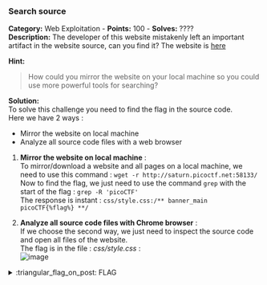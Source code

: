 ### Search source
**Category:** Web Exploitation - **Points:** 100 - **Solves:** ????  
**Description:** The developer of this website mistakenly left an important artifact in the website source, can you find it? The website is [here](http://saturn.picoctf.net:58133/)  

**Hint:**
> How could you mirror the website on your local machine so you could use more powerful tools for searching?  

**Solution:**  
To solve this challenge you need to find the flag in the source code.  
Here we have 2 ways :  
- Mirror the website on local machine
- Analyze all source code files with a web browser

1) **Mirror the website on local machine** :  
To mirror/download a website and all pages on a local machine, we need to use this command : `wget -r http://saturn.picoctf.net:58133/`  
Now to find the flag, we just need to use the command `grep` with the start of the flag : `grep -R 'picoCTF'`  
The response is instant : `css/style.css:/** banner_main picoCTF{%flag%} **/`

2) **Analyze all source code files with Chrome browser** :  
If we choose the second way, we just need to inspect the source code and open all files of the website.  
The flag is in the file : *css/style.css* :  
![image](https://user-images.githubusercontent.com/91023285/159473368-857bc2ae-3966-4259-a08e-b763f6a3b344.png)


<details>
  <summary>:triangular_flag_on_post: FLAG</summary>

  ```
  picoCTF{1nsp3ti0n_0f_w3bpag3s_587d12b8}
  ```
</details>

